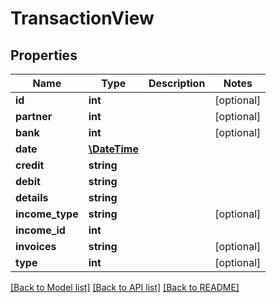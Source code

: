 # TransactionView

## Properties
Name | Type | Description | Notes
------------ | ------------- | ------------- | -------------
**id** | **int** |  | [optional] 
**partner** | **int** |  | [optional] 
**bank** | **int** |  | [optional] 
**date** | [**\DateTime**](\DateTime.md) |  | 
**credit** | **string** |  | 
**debit** | **string** |  | 
**details** | **string** |  | 
**income_type** | **string** |  | [optional] 
**income_id** | **int** |  | 
**invoices** | **string** |  | [optional] 
**type** | **int** |  | [optional] 

[[Back to Model list]](../README.md#documentation-for-models) [[Back to API list]](../README.md#documentation-for-api-endpoints) [[Back to README]](../README.md)


